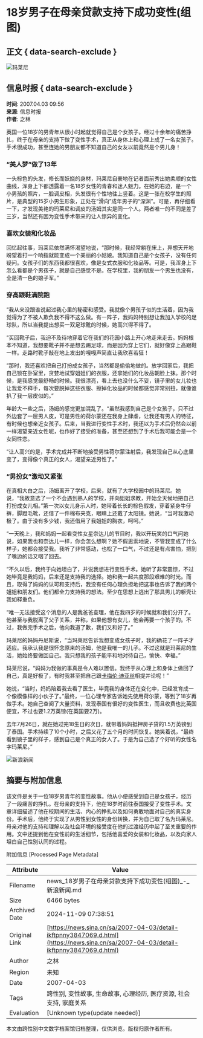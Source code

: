 # 18岁男子在母亲贷款支持下成功变性(组图)

## 正文 { data-search-exclude }


![玛莱尼](https://n.sinaimg.cn/sinakd10200/360/w180h180/20210713/92fa-279702cc9926ad8ba1a4a797f83a8e29.jpg)

## 信息时报 { data-search-exclude }
**时间**: 2007.04.03 09:56  
**来源**: 信息时报  
**作者**: 之林  

英国一位18岁的男青年从很小时起就觉得自己是个女孩子。经过十余年的痛苦挣扎，终于在母亲的支持下做了变性手术，真正从身体上和心理上成了一名女孩子。手术很成功，甚至连她的男朋友都不知道自己的女友以前竟然是个男儿身！

### “美人梦”做了13年
一头棕色的头发，修长而妖娆的身材，玛莱尼自豪地在记者面前秀出她柔顺的女性曲线，浑身上下都透露着一名18岁女性的青春和迷人魅力。在她的右边，是一个小男孩的照片，一脸调皮相，头发很有个性地往上竖着。这是一张在校学生的照片，是典型的15岁小男生形象，正处在“滑向”成年男子的“深渊”。可是，再仔细看一下，才发现美艳的玛莱尼和调皮的汤姆其实是同一个人。两者唯一的不同是差了三岁，当然还有因为变性手术带来的让人惊异的变化。

### 喜欢女装和化妆品
回忆起往事，玛莱尼依然满怀渴望地说，“那时候，我经常躺在床上，异想天开地盼望着打一个响指就能变成一个美丽的小姑娘。我知道自己是个女孩子，没有任何疑问。女孩子们的东西我都很喜欢，像是女式衣服和化妆品等。可是，我浑身上下怎么看都是个男孩子，就是自己感觉不是。在学校里，我的朋友一个男生也没有，全是清一色的娘子军。”

### 穿高跟鞋满院跑
“我从来没跟谁说起过我心里的秘密和感受。我就像个男孩子似的生活着，因为我觉得为了不被人欺负我不得不这么做。有一阵子，我妈妈特别想让我加入学校的足球队，所以当我提出想买一双足球靴的时候，她高兴得不得了。

“买回靴子后，我迫不及待地穿着它在我们的花园小路上开心地走来走去。妈妈根本不知道，我想要靴子并不是想去踢足球，而是因为穿上它们，就好像穿上高跟鞋一样。走路时靴子敲在地上发出的嘎嘎声简直让我欣喜若狂！

“那时，我还喜欢把自己打扮成女孩子，当然都是偷偷地做的。放学回家后，我把自己锁在卧室里，贪婪地试穿姐姐们的衣服，还拿她们的化妆品朝脸上抹。那个时候，是我感觉最舒畅的时候。我很漂亮，看上去也没什么不妥，镜子里的女儿妆也让我爱不释手，每次要脱掉这些衣服、擦掉化妆品的时候都感觉非常别扭，就像谁扒了我一层皮似的。”

年龄大一些之后，汤姆的感觉更加混乱了。“虽然我感到自己是个女孩子，只不过外边套了一层男人皮，可是男性的荷尔蒙还在我身上肆虐，让我还有男人的特征，有时候也想亲近女孩子。后来，当我进行变性手术时，我还以为手术后仍然会以前一样渴望亲近女性呢，也作好了接受的准备，甚至还想到了手术后我可能会是一个女同性恋。

“让人高兴的是，手术完成并不断地接受男性荷尔蒙注射后，我发现自己从心底里变了，变得像个真正的女人，渴望亲近男性了。”

### “男扮女”激动又紧张
在真相大白之后，汤姆离开了学校，后来，就有了大学校园中的玛莱尼。她说，“我故意选了一个不会遇到熟人的学校，并向姐姐求教，开始全天候地把自己打扮成女儿相。”第一次以女儿身示人时，她带着长长的棕色假发，穿着紧身牛仔裤，脚蹬毛靴，还借了一件棉布夹克，眼睛上还戴了太阳镜。她说，“当时我激动极了。由于没有多少钱，我还借用了我姐姐的胸衣，呵呵。”

“一天晚上，我和妈妈一起看变性女星奈达儿的节目时，我以开玩笑的口气问她说，如果我也和奈达儿一样，你会怎么想啊？她不假思索地说，不管我变成了什么样子，她都会接受我。我听了非常感动，也松了一口气，不过还是有点害怕，把到了嘴边的话又咽了回去。

“不久以后，我终于向她坦白了，并说我想进行变性手术。她听了非常震惊，不过她毕竟是我妈妈，后来还是支持我的选择。她和我一起共度那段艰难的时光。而且，取得了妈妈的认可和支持后，我没有任何心理负担地把这事也告诉了我的两个姐姐和朋友们。他们都全力支持我的想法。至少在思想上逃出了那具男儿的躯壳让我如释重负。

“唯一无法接受这个消息的人是我爸爸查理，他在我四岁的时候就和我们分开了。他甚至与我脱离了父子关系，并称，如果他想有女儿，他会再要一个孩子的。不过，我做完手术之后，他向我道了歉，我们又和好了。”

玛莱尼的妈妈丹尼斯说，“当玛莱尼告诉我想变成女孩子时，我的确花了一阵子才适应。我承认我是很怀念原来的汤姆，他是我唯一的儿子。不过这就是玛莱尼的生活，她始终要做回自己。我只想我的孩子能平和地对待自己，愉快、幸福。”

玛莱尼说，“妈妈为我做的事真是令人难以置信。我终于从心理上和身体上做回了自己，真是好极了，有时我甚至把自己跟[卡梅伦·迪亚丝](https://news.sina.cn/news_zt/keyword.d.html?vt=4&k=%E5%8D%A1%E6%A2%85%E4%BC%A6)相提并论呢！”

她说，“当时，妈妈陪着我去看了医生，毕竟我的身体还在变化中，已经发育成一个像模像样的小伙子了。”最终，一位心理专家告诉她先使用荷尔蒙，等到了18岁再做手术。她自己查阅了大量资料，发现泰国有很好的变性医生，而且收费也比英国便宜，不过也要1.2万英镑(在英国要2万)。

去年7月26日，就在她过完18生日的次日，就带着妈妈抵押房子贷的1.5万英镑到了泰国。手术持续了10个小时，之后又花了五个月的时间恢复。她笑着说，“最终看到镜子里的样子，感到自己是个真正的女人了。于是为自己选了个好听的女性名字玛莱尼。”

![新浪新闻](https://n.sinaimg.cn/default/80905340/20200331/sinalogo.png)

## 摘要与附加信息

<!-- tcd_abstract -->
该文件是关于一位18岁男青年的变性故事。他从小便感受到自己是女孩子，经历了一段痛苦的挣扎。在母亲的支持下，他在18岁时前往泰国接受了变性手术。文章详细描述了他在校期间的生活、内心的挣扎以及如何勇敢地面对自己的真实身份。手术后，他终于实现了从男性到女性的身份转换，并为自己取了名为玛莱尼。母亲对他的支持和理解以及社会环境的接受度在他的过渡经历中起了至关重要的作用。文中还提到他在变性前的生活细节，包括他喜爱的女装和化妆品，以及向家人坦白自己性别认同的过程。
<!-- tcd_abstract_end -->

附加信息 [Processed Page Metadata]

| Attribute       | Value                                  |
|-----------------|----------------------------------------|
| Filename        | news_18岁男子在母亲贷款支持下成功变性(组图)_-_新浪新闻.md                             |
| Size            | 6466 bytes                           |
| Archived Date   | 2024-11-09 07:38:51                             |
| Original Link   | [https://news.sina.cn/sa/2007-04-03/detail-ikftpnny3847069.d.html](https://news.sina.cn/sa/2007-04-03/detail-ikftpnny3847069.d.html)                       |
| Author          | 之林                               |
| Region          | 未知                               |
| Date            | 2007-04-03                                 |
| Tags            | 跨性别, 变性故事, 生命故事, 心理经历, 医疗资源, 社会支持, 家庭关系                                 |
| Evaluation            | [Unknown type(update needed)]                                 |
<!-- tcd_table_end -->

本文由跨性别中文数字档案馆归档整理，仅供浏览。版权归原作者所有。
